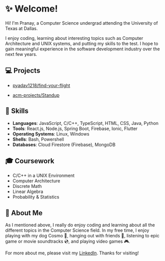 # :sparkles: Welcome!
Hi! I'm Pranay, a Computer Science undergrad attending the University of Texas at Dallas.

I enjoy coding, learning about interesting topics such as Computer Architecture and UNIX systems, and putting my skills to the test. I hope to gain meaningful experience in the software development industry over the next few years.

## :computer: Projects
* [pyadav1218/find-your-flight](https://github.com/pyadav1218/find-your-flight)

* [acm-projects/Standup](https://github.com/acm-projects/Standup)

## :page_facing_up: Skills
* __Languages__: JavaScript, C/C++, TypeScript, HTML, CSS, Java, Python
* __Tools__: React.js, Node.js, Spring Boot, Firebase, Ionic, Flutter
* __Operating Systems__: Linux, Windows
* __Shells__: Bash, Powershell
* __Databases__: Cloud Firestore (Firebase), MongoDB

## :mortar_board: Coursework
* C/C++ in a UNIX Environment
* Computer Architecture
* Discrete Math
* Linear Algebra
* Probability & Statistics

## :bust_in_silhouette: About Me
As I mentioned above, I really do enjoy coding and learning about all the different topics in the Computer Science field. In my free time, I enjoy playing with my dog Cosmo :dog:, hanging out with friends :tada:, listening to epic game or movie soundtracks :cd:, and playing video games :video_game:.

For more about me, please visit my [LinkedIn](https://www.linkedin.com/in/pranayyadav). Thanks for visiting!
